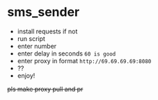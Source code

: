# sms_sender

- install requests if not
- run script
- enter number
- enter delay in seconds ``60 is good``
- enter proxy in format ``http://69.69.69.69:8080``
- ??
- enjoy!

~~pls make proxy pull and pr~~
